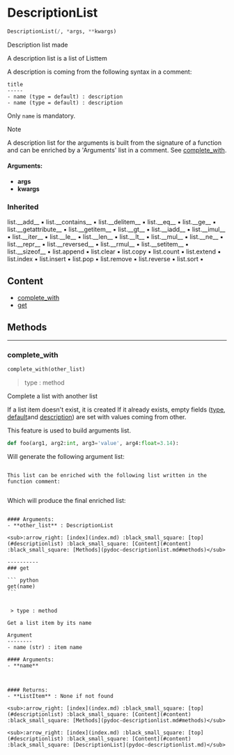 # DescriptionList

``` python
DescriptionList(/, *args, **kwargs)
```

Description list made

A description list is a list of Listtem

A description is coming from the following syntax in a comment:

```
title
-----
- name (type = default) : description
- name (type = default) : description
```

Only `name` is mandatory.

> [!NOTE]
> A description list for the arguments is built from the signature of a function
> and can be enriched by a 'Arguments' list in a comment. See [complete_with](pydoc-descriptionlist.md#complete_with).

#### Arguments:
- **args**
- **kwargs**

### Inherited

list.\_\_add__ :black_small_square: list.\_\_contains__ :black_small_square: list.\_\_delitem__ :black_small_square: list.\_\_eq__ :black_small_square: list.\_\_ge__ :black_small_square: list.\_\_getattribute__ :black_small_square: list.\_\_getitem__ :black_small_square: list.\_\_gt__ :black_small_square: list.\_\_iadd__ :black_small_square: list.\_\_imul__ :black_small_square: list.\_\_iter__ :black_small_square: list.\_\_le__ :black_small_square: list.\_\_len__ :black_small_square: list.\_\_lt__ :black_small_square: list.\_\_mul__ :black_small_square: list.\_\_ne__ :black_small_square: list.\_\_repr__ :black_small_square: list.\_\_reversed__ :black_small_square: list.\_\_rmul__ :black_small_square: list.\_\_setitem__ :black_small_square: list.\_\_sizeof__ :black_small_square: list.append :black_small_square: list.clear :black_small_square: list.copy :black_small_square: list.count :black_small_square: list.extend :black_small_square: list.index :black_small_square: list.insert :black_small_square: list.pop :black_small_square: list.remove :black_small_square: list.reverse :black_small_square: list.sort :black_small_square:

## Content

- [complete_with](pydoc-descriptionlist.md#complete_with)
- [get](pydoc-descriptionlist.md#get)

## Methods



----------
### complete_with

``` python
complete_with(other_list)
```


 > type : method

Complete a list with another list

If a list item doesn't exist, it is created
If it already exists, empty fields ([type](pydoc-listitem.md#type), [default](pydoc-listitem.md#default)and [description](pydoc-listitem.md#description))
are set with values coming from other.

This feature is used to build arguments list. 
    
``` python
def foo(arg1, arg2:int, arg3='value', arg4:float=3.14):
```

Will generate the following argument list:

````

This list can be enriched with the following list written in the function comment:


````

Which will produce the final enriched list:

````

#### Arguments:
- **other_list** : DescriptionList

<sub>:arrow_right: [index](index.md) :black_small_square: [top](#descriptionlist) :black_small_square: [Content](#content) :black_small_square: [Methods](pydoc-descriptionlist.md#methods)</sub>

----------
### get

``` python
get(name)
```


 > type : method

Get a list item by its name

Argument
--------
- name (str) : item name

#### Arguments:
- **name**



#### Returns:
- **ListItem** : None if not found

<sub>:arrow_right: [index](index.md) :black_small_square: [top](#descriptionlist) :black_small_square: [Content](#content) :black_small_square: [Methods](pydoc-descriptionlist.md#methods)</sub>

<sub>:arrow_right: [index](index.md) :black_small_square: [top](#descriptionlist) :black_small_square: [Content](#content) :black_small_square: [DescriptionList](pydoc-descriptionlist.md)</sub>